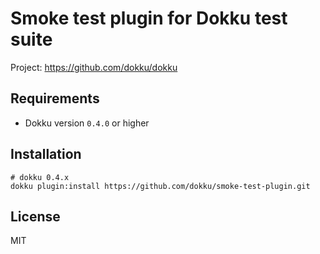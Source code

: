Smoke test plugin for Dokku test suite
======================================

Project: https://github.com/dokku/dokku

Requirements
------------
* Dokku version `0.4.0` or higher

Installation
-----------
```
# dokku 0.4.x
dokku plugin:install https://github.com/dokku/smoke-test-plugin.git
```

## License

MIT
